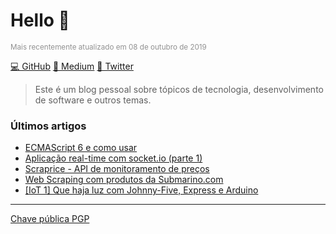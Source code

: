 # Hello 🤠

<small style="color: #919191;">Mais recentemente atualizado em 08 de outubro de 2019</small>

[💻 GitHub](https://github.com/mrmorais) [📗 Medium](https://medium.com/@mrmorais) [🥚 Twitter](https://twitter.com/maradona_)

> Este é um blog pessoal sobre tópicos de tecnologia, desenvolvimento de software e outros temas.

### Últimos artigos
- [ECMAScript 6 e como usar](/ecmascript-6-e-como-usar)
- [Aplicação real-time com socket.io (parte 1)](/Aplicacao-real-time-com-socket-io-pt-1)
- [Scraprice - API de monitoramento de preços](/Scraprice-API-de-monitoramento-de-precos)
- [Web Scraping com produtos da Submarino.com](/Web-Scraping-com-produtos-da-Submarino-com)
- [[IoT 1] Que haja luz com Johnny-Five, Express e Arduino](/IoT-1-Que-haja-luz-com-Johnny-Five-Express-e-Arduino)
<hr/>

[Chave pública PGP](https://memoria.rnp.br/keyserver/pks/lookup?op=get&search=0xFBDCA2B3416F99AC)